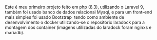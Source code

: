 Este é meu primeiro projeto feito em php (8.3), utilizando o Laravel 9, também foi usado banco de dados relacional Mysql, e para um front-end mais simples foi usado Bootstrap  tendo como ambiente de desenvolvimento o docker utilizando-se o repositório laradock para a montagem dos container (imagens utilizadas do laradock foram nginxs e mariadb).
